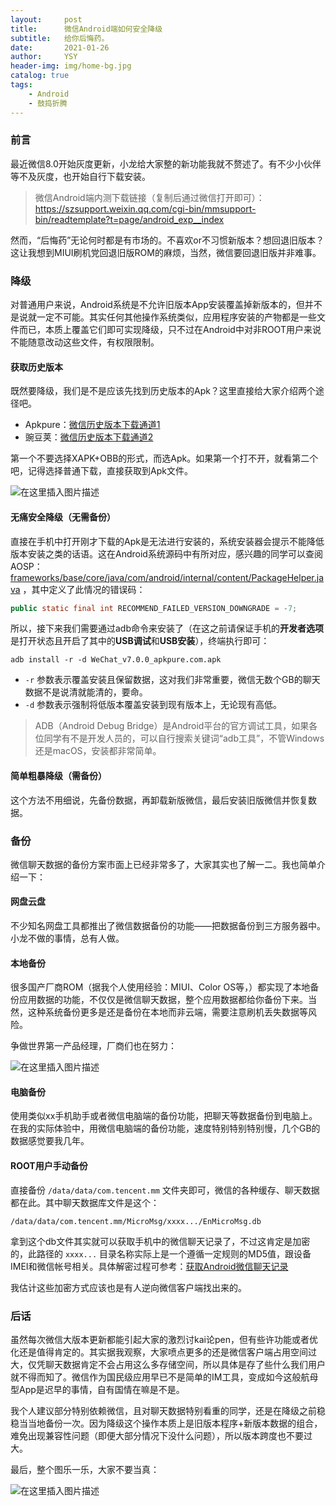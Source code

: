 ```yaml
---
layout:     post
title:      微信Android端如何安全降级
subtitle:   给你后悔药。
date:       2021-01-26
author:     YSY
header-img: img/home-bg.jpg
catalog: true
tags:
    - Android
    - 鼓捣折腾
---
```


### 前言

最近微信8.0开始灰度更新，小龙给大家整的新功能我就不赘述了。有不少小伙伴等不及灰度，也开始自行下载安装。

> 微信Android端内测下载链接（复制后通过微信打开即可）：https://szsupport.weixin.qq.com/cgi-bin/mmsupport-bin/readtemplate?t=page/android_exp__index

然而，“后悔药”无论何时都是有市场的。不喜欢or不习惯新版本？想回退旧版本？这让我想到MIUI刷机党回退旧版ROM的麻烦，当然，微信要回退旧版并非难事。

### 降级

对普通用户来说，Android系统是不允许旧版本App安装覆盖掉新版本的，但并不是说就一定不可能。其实任何其他操作系统类似，应用程序安装的产物都是一些文件而已，本质上覆盖它们即可实现降级，只不过在Android中对非ROOT用户来说不能随意改动这些文件，有权限限制。

#### 获取历史版本

既然要降级，我们是不是应该先找到历史版本的Apk？这里直接给大家介绍两个途径吧。

- Apkpure：[微信历史版本下载通道1](https://apkpure.com/cn/wechat/com.tencent.mm/versions)
- 豌豆荚：[微信历史版本下载通道2](https://www.wandoujia.com/apps/596157/history)

第一个不要选择XAPK+OBB的形式，而选Apk。如果第一个打不开，就看第二个吧，记得选择普通下载，直接获取到Apk文件。

![在这里插入图片描述](https://imgconvert.csdnimg.cn/2021012613214266.png)


#### 无痛安全降级（无需备份）

直接在手机中打开刚才下载的Apk是无法进行安装的，系统安装器会提示不能降低版本安装之类的话语。这在Android系统源码中有所对应，感兴趣的同学可以查阅AOSP：[frameworks/base/core/java/com/android/internal/content/PackageHelper.java](https://cs.android.com/android/platform/superproject/+/master:frameworks/base/core/java/com/android/internal/content/PackageHelper.java) ，其中定义了此情况的错误码：

```java
public static final int RECOMMEND_FAILED_VERSION_DOWNGRADE = -7;
```

所以，接下来我们需要通过adb命令来安装了（在这之前请保证手机的**开发者选项**是打开状态且开启了其中的**USB调试**和**USB安装**），终端执行即可：

```shell
adb install -r -d WeChat_v7.0.0_apkpure.com.apk
```

- `-r` 参数表示覆盖安装且保留数据，这对我们非常重要，微信无数个GB的聊天数据不是说清就能清的，要命。
- `-d` 参数表示强制将低版本覆盖安装到现有版本上，无论现有高低。

> ADB（Android Debug Bridge）是Android平台的官方调试工具，如果各位同学有不是开发人员的，可以自行搜索关键词“adb工具”，不管Windows还是macOS，安装都非常简单。

#### 简单粗暴降级（需备份）

这个方法不用细说，先备份数据，再卸载新版微信，最后安装旧版微信并恢复数据。

### 备份

微信聊天数据的备份方案市面上已经非常多了，大家其实也了解一二。我也简单介绍一下：

#### 网盘云盘

不少知名网盘工具都推出了微信数据备份的功能——把数据备份到三方服务器中。小龙不做的事情，总有人做。

#### 本地备份

很多国产厂商ROM（据我个人使用经验：MIUI、Color OS等，）都实现了本地备份应用数据的功能，不仅仅是微信聊天数据，整个应用数据都给你备份下来。当然，这种系统备份更多是还是备份在本地而非云端，需要注意刷机丢失数据等风险。

争做世界第一产品经理，厂商们也在努力：

![在这里插入图片描述](https://imgconvert.csdnimg.cn/20210126132206954.png)


#### 电脑备份

使用类似xx手机助手或者微信电脑端的备份功能，把聊天等数据备份到电脑上。在我的实际体验中，用微信电脑端的备份功能，速度特别特别特别慢，几个GB的数据感觉要我几年。

#### ROOT用户手动备份

直接备份 `/data/data/com.tencent.mm` 文件夹即可，微信的各种缓存、聊天数据都在此。其中聊天数据库文件是这个：

`/data/data/com.tencent.mm/MicroMsg/xxxx.../EnMicroMsg.db`

拿到这个db文件其实就可以获取手机中的微信聊天记录了，不过这肯定是加密的，此路径的 `xxxx...` 目录名称实际上是一个遵循一定规则的MD5值，跟设备IMEI和微信帐号相关。具体解密过程可参考：[获取Android微信聊天记录](https://blog.csdn.net/loocanp/article/details/103475998)

我估计这些加密方式应该也是有人逆向微信客户端找出来的。

### 后话

虽然每次微信大版本更新都能引起大家的激烈讨kai论pen，但有些许功能或者优化还是值得肯定的。其实据我观察，大家喷点更多的还是微信客户端占用空间过大，仅凭聊天数据肯定不会占用这么多存储空间，所以具体是存了些什么我们用户就不得而知了。微信作为国民级应用早已不是简单的IM工具，变成如今这般航母型App是迟早的事情，自有国情在嘛是不是。

我个人建议部分特别依赖微信，且对聊天数据特别看重的同学，还是在降级之前稳稳当当地备份一次。因为降级这个操作本质上是旧版本程序+新版本数据的组合，难免出现兼容性问题（即便大部分情况下没什么问题），所以版本跨度也不要过大。

最后，整个图乐一乐，大家不要当真：

![在这里插入图片描述](https://imgconvert.csdnimg.cn/20210126132229100.jpeg)
